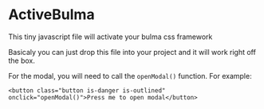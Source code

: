 # ActiveBulma
This tiny javascript file will activate your bulma css framework

Basicaly you can just drop this file into your project and it will work right off the box.

For the modal, you will need to call the `openModal()` function. For example:

`<button class="button is-danger is-outlined" onclick="openModal()">Press me to open modal</button>`
